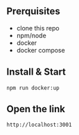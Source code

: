 ## Prerquisites
- clone this repo
- npm/node
- docker
- docker compose

## Install & Start

```shell
npm run docker:up
```

## Open the link
```shell
http://localhost:3001
```
